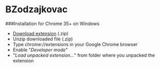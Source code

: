 BZodzajkovac
==========
###Installation for Chrome 35+ on Windows
* [Download extension](https://github.com/tikalok/BZodzajkovac/raw/master/releases/odzajkovac.zip) (.zip)
* Unzip downloaded file (.zip)
* Type chrome://extensions in your Google Chrome browser
* Enable "*Developer mode*"
* "*Load unpacked extension...*" from folder where you unpacked the extension
